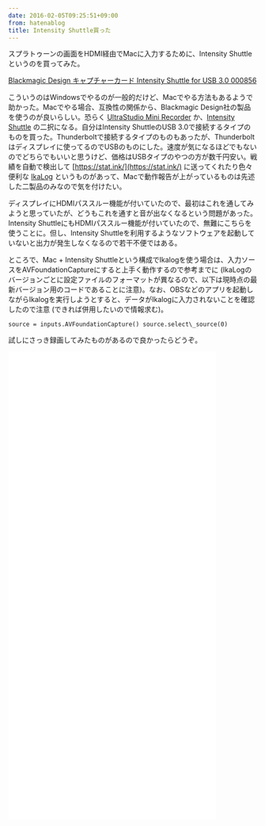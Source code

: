 ```yaml
---
date: 2016-02-05T09:25:51+09:00
from: hatenablog
title: Intensity Shuttle買った
---
```

スプラトゥーンの画面をHDMI経由でMacに入力するために、Intensity Shuttleというのを買ってみた。

[Blackmagic Design キャプチャーカード Intensity Shuttle for USB 3.0 000856](http://www.amazon.co.jp/exec/obidos/ASIN/B003WSQTWU/r7kamura07-22/)

こういうのはWindowsでやるのが一般的だけど、Macでやる方法もあるようで助かった。Macでやる場合、互換性の関係から、Blackmagic Design社の製品を使うのが良いらしい。恐らく [UltraStudio Mini Recorder](https://www.blackmagicdesign.com/jp/store/record-capture-playback/ultrastudiothunderbolt/W-DLUS-04) か、[Intensity Shuttle](https://www.blackmagicdesign.com/jp/products/intensity) の二択になる。自分はIntensity ShuttleのUSB 3.0で接続するタイプのものを買った。Thunderboltで接続するタイプのものもあったが、Thunderboltはディスプレイに使ってるのでUSBのものにした。速度が気になるほどでもないのでどちらでもいいと思うけど、価格はUSBタイプのやつの方が数千円安い。戦績を自動で検出して [https://stat.ink/](https://stat.ink/) に送ってくれたり色々便利な [IkaLog](https://github.com/hasegaw/IkaLog) というものがあって、Macで動作報告が上がっているものは先述した二製品のみなので気を付けたい。

ディスプレイにHDMIパススルー機能が付いていたので、最初はこれを通してみようと思っていたが、どうもこれを通すと音が出なくなるという問題があった。Intensity ShuttleにもHDMIパススルー機能が付いていたので、無難にこちらを使うことに。但し、Intensity Shuttleを利用するようなソフトウェアを起動していないと出力が発生しなくなるので若干不便ではある。

ところで、Mac + Intensity Shuttleという構成でIkalogを使う場合は、入力ソースをAVFoundationCaptureにすると上手く動作するので参考までに (IkaLogのバージョンごとに設定ファイルのフォーマットが異なるので、以下は現時点の最新バージョン用のコードであることに注意)。なお、OBSなどのアプリを起動しながらIkalogを実行しようとすると、データがIkalogに入力されないことを確認したので注意 (できれば併用したいので情報求む)。

```
source = inputs.AVFoundationCapture() source.select\_source(0)
```

試しにさっき録画してみたものがあるので良かったらどうぞ。

<iframe width="420" height="315" frameborder="0" allowfullscreen="" src="//www.youtube.com/embed/cUvP1cshSrs"></iframe><iframe width="420" height="315" frameborder="0" allowfullscreen="" src="//www.youtube.com/embed/fTkwLncEiH8"></iframe><iframe width="420" height="315" frameborder="0" allowfullscreen="" src="//www.youtube.com/embed/JVg1-Y8XEbM"></iframe>